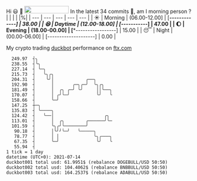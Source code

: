 Hi :smiley: :wave: <img src="https://jojoee.jojoee.com/api/utcnow" width="120" height="20">
In the latest 34 commits :bug:, am I morning person ? 
| | | | |%|
| --- | --- | --- | --- | --- |
| :sunny: | Morning | (06.00-12.00] | [*******-------------] | 38.00 |
| :satisfied: | Daytime | (12.00-18.00] | [*********-----------] | 47.00 |
| :moon: | Evening | (18.00-00.00] | [***-----------------] | 15.00 |
| :sleeping: | Night | (00.00-06.00] | [--------------------] | 0.00 |

My crypto trading [duckbot](https://github.com/jojoee/duckbot) performance on [ftx.com](https://ftx.com/#a=13144711)
```
  249.97  ┤╮
  238.55  ┤╰╮
  227.14  ┤ ╰─╮
  215.73  ┤   ╰╮╭╮
  204.31  ┤    ╰╯│            ╭──╮
  192.90  ┤      │       ╭─╮╭─╯  ╰╮╭╮
  181.49  ┤      │  ╭╮ ╭─╯ ╰╯     ││╰──╮
  170.07  ┤      │ ╭╯╰─╯          ╰╯   ╰
  158.66  ┤      ╰─╯
  147.25  ┼─╮
  135.83  ┤ ╰────╮
  124.42  ┤   ╰──│                   ╭╮
  113.01  ┤      │  ╭╮        ╭──────╯╰─
  101.59  ┤      ╰╮╭╯╰────────╯
   90.18  ┤      │╰╯╯╰─╯   ╰─────╮
   78.77  ┤      │ │             ╰╮╭───╮
   67.35  ┤      ╰─╯              ╰╯   ╰
   55.94  ┤
1 tick = 1 day
datetime (UTC+0): 2021-07-14
duckbot001 total usd: 61.9951$ (rebalance DOGEBULL/USD 50:50)
duckbot002 total usd: 104.4062$ (rebalance BNBBULL/USD 50:50)
duckbot003 total usd: 164.2537$ (rebalance ADABULL/USD 50:50)
```

